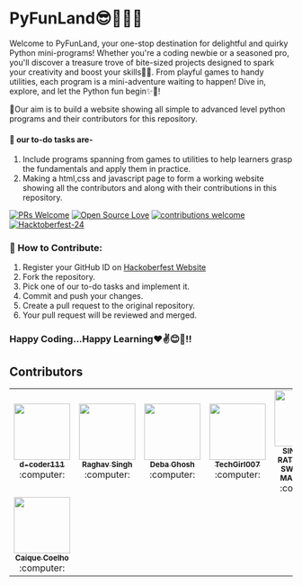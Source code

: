 # PyFunLand😎🎉🐱‍🚀

Welcome to PyFunLand, your one-stop destination for delightful and quirky Python mini-programs! Whether you're a coding newbie or a seasoned pro, you'll discover a treasure trove of bite-sized projects designed to spark your creativity and boost your skills👩‍💻. From playful games to handy utilities, each program is a mini-adventure waiting to happen! Dive in, explore, and let the Python fun begin✨🚀!

📌Our aim is to build a website showing all simple to advanced level python programs and their contributors for this repository.

#### 🎯 our to-do tasks are-

1. Include programs spanning from games to utilities to help learners grasp the fundamentals and apply them in practice.
2. Making a html,css and javascript page to form a working website showing all the contributors and along with their contributions in this repository.

<div align="left">

[![PRs Welcome](https://img.shields.io/badge/PRs-welcome-brightgreen.svg?style=flat&logo=github)](https://github.com/d-coder111/PyFunLand)
[![Open Source Love](https://img.shields.io/badge/Open%20Source-%F0%9F%A4%8D-Green)](https://github.com/d-coder111/PyFunLand)
[![contributions welcome](https://img.shields.io/static/v1.svg?label=Contributions&message=Welcome&color=0059b3)](https://github.com/d-coder111/PyFunLand)
[![Hacktoberfest-24](https://img.shields.io/static/v1.svg?label=Hacktoberfest-24&message=accepted&color=red)](https://github.com/d-coder111/PyFunLand)

</div>

### 🌟 How to Contribute:

1.  Register your GitHub ID on [Hackoberfest Website](https://hacktoberfest.com/auth/)
2.  Fork the repository.
3.  Pick one of our to-do tasks and implement it.
4.  Commit and push your changes.
5.  Create a pull request to the original repository.
6.  Your pull request will be reviewed and merged.


### Happy Coding...Happy Learning❤✌😊🚀!!

## Contributors

<!-- ALL-CONTRIBUTORS-LIST:START - Do not remove or modify this section -->
<!-- prettier-ignore-start -->
<!-- markdownlint-disable -->
<table>
<tr>          
<td align="center"><a href="https://github.com/d-coder111"><kbd><img src="https://avatars.githubusercontent.com/u/82580017?v=4" width="100px;" alt=""/></kbd><br /><sub><b>d-coder111  </b></sub></a><br /> :computer:  </td>
<td align="center"><a href="https://github.com/RaghavSaptam"><kbd><img src="https://avatars.githubusercontent.com/u/108785872?v=4" width="100px;" alt=""/></kbd><br /><sub><b>Raghav Singh </b></sub></a><br /> :computer:  </td>
<td align="center"><a href="https://github.com/DGclasher"><kbd><img src="https://avatars.githubusercontent.com/u/73327721?v=4" width="100px;" alt=""/></kbd><br /><sub><b>Deba Ghosh </b></sub></a><br /> :computer:  </td>
<td align="center"><a href="https://github.com/TechGirl007"><kbd><img src="https://avatars.githubusercontent.com/u/44280312?v=4" width="100px;" alt=""/></kbd><br /><sub><b>TechGirl007 </b></sub></a><br /> :computer:  </td>
 <td align="center"><a href="https://github.com/ManogjnaSinguluri"><kbd><img src="https://avatars.githubusercontent.com/u/114799185?v=4" width="100px;" alt=""/></kbd><br /><sub><b>SINGULURI RATNA NAGA SWATHI SRI MANOGJNA </b></sub></a><br /> :computer:  </td>
<td align="center"><a href="https://github.com/Tri-via"><kbd><img src="https://avatars.githubusercontent.com/u/65112018?v=4" width="100px;" alt=""/></kbd><br /><sub><b>Tri-via</b></sub></a><br /> :computer:  </td>
</tr>
<tr>
<td align="center"><a href="https://github.com/CaiqueCoelho"><kbd><img src="https://avatars.githubusercontent.com/u/29831309?v=4" width="100px;" alt=""/></kbd><br /><sub><b>Caíque Coelho</b></sub></a><br /> :computer:  </td>
</tr>
<tr>

</table>
